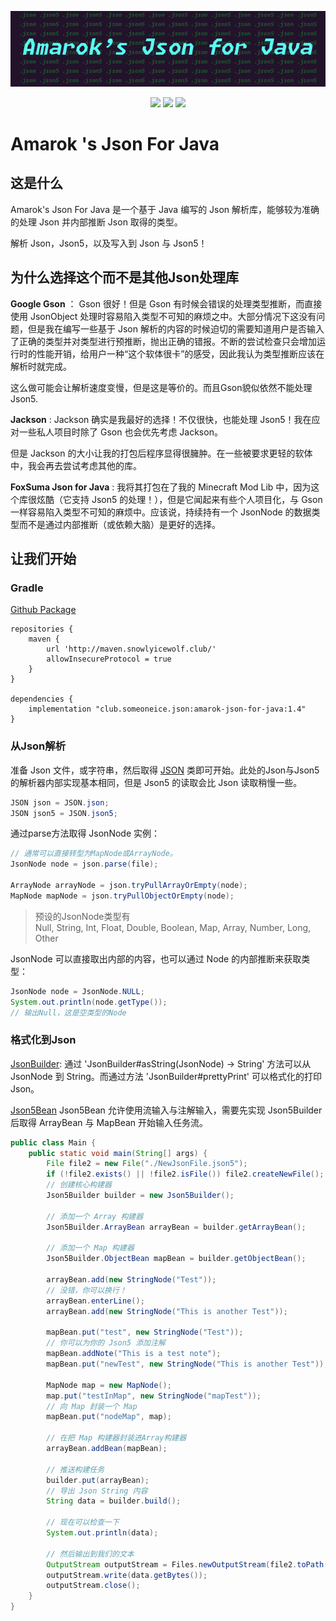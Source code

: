 <div align=center>

![](./img/AmarokJsonForJava.png)

![](https://badgen.net/badge/Java/8/blue?icon=java)
[![](https://badgen.net/badge/License/MPL-2.0/yellow)](./LICENSE.txt)
[![](https://jitpack.io/v/AmarokIce/AmarokJsonForJava.svg)](https://jitpack.io/#AmarokIce/AmarokJsonForJava)

</div>

# Amarok 's Json For Java

## 这是什么
Amarok's Json For Java 是一个基于 Java 编写的 Json 解析库，能够较为准确的处理 Json 并内部推断 Json 取得的类型。

解析 Json，Json5，以及写入到 Json 与 Json5！

## 为什么选择这个而不是其他Json处理库
**Google Gson** ： Gson 很好！但是 Gson 有时候会错误的处理类型推断，而直接使用 JsonObject 处理时容易陷入类型不可知的麻烦之中。大部分情况下这没有问题，但是我在编写一些基于 Json 解析的内容的时候迫切的需要知道用户是否输入了正确的类型并对类型进行预推断，抛出正确的错报。不断的尝试检查只会增加运行时的性能开销，给用户一种“这个软体很卡”的感受，因此我认为类型推断应该在解析时就完成。

这么做可能会让解析速度变慢，但是这是等价的。而且Gson貌似依然不能处理Json5.

**Jackson** : Jackson 确实是我最好的选择！不仅很快，也能处理 Json5！我在应对一些私人项目时除了 Gson 也会优先考虑 Jackson。

但是 Jackson 的大小让我的打包后程序显得很臃肿。在一些被要求更轻的软体中，我会再去尝试考虑其他的库。

**FoxSuma Json for Java** : 我将其打包在了我的 Minecraft Mod Lib 中，因为这个库很炫酷（它支持 Json5 的处理！），但是它闻起来有些个人项目化，与 Gson 一样容易陷入类型不可知的麻烦中。应该说，持续持有一个 JsonNode 的数据类型而不是通过内部推断（或依赖大脑）是更好的选择。

## 让我们开始

### Gradle

[Github Package](https://github.com/AmarokIce/AmarokJsonForJava/packages/1929112)

```groove
repositories {
    maven {
        url 'http://maven.snowlyicewolf.club/'
        allowInsecureProtocol = true
    }
}

dependencies {
    implementation "club.someoneice.json:amarok-json-for-java:1.4"
}
```

### 从Json解析

准备 Json 文件，或字符串，然后取得 [JSON](src/main/java/club/someoneice/json/JSON.java) 类即可开始。此处的Json与Json5的解析器内部实现基本相同，但是 Json5 的读取会比 Json 读取稍慢一些。

```java
JSON json = JSON.json;
JSON json5 = JSON.json5;
```

通过parse方法取得 JsonNode 实例：
```java
// 通常可以直接转型为MapNode或ArrayNode。
JsonNode node = json.parse(file);

ArrayNode arrayNode = json.tryPullArrayOrEmpty(node);
MapNode mapNode = json.tryPullObjectOrEmpty(node);
```

> 预设的JsonNode类型有 <br />
> Null, String, Int, Float, Double, Boolean, Map, Array, Number, Long, Other

JsonNode 可以直接取出内部的内容，也可以通过 Node 的内部推断来获取类型：
```java
JsonNode node = JsonNode.NULL;
System.out.println(node.getType());
// 输出Null，这是空类型的Node
```

### 格式化到Json

[JsonBuilder](src/main/java/club/someoneice/json/processor/JsonBuilder.java):
通过 'JsonBuilder#asString(JsonNode) -> String' 方法可以从 JsonNode 到 String。而通过方法 'JsonBuilder#prettyPrint' 可以格式化的打印 Json。

[Json5Bean](src/main/java/club/someoneice/json/processor/Json5Builder.java)
Json5Bean 允许使用流输入与注解输入，需要先实现 Json5Builder 后取得 ArrayBean 与 MapBean 开始输入任务流。
```java
public class Main {
    public static void main(String[] args) {
        File file2 = new File("./NewJsonFile.json5");
        if (!file2.exists() || !file2.isFile()) file2.createNewFile();
        // 创建核心构建器
        Json5Builder builder = new Json5Builder();
        
        // 添加一个 Array 构建器
        Json5Builder.ArrayBean arrayBean = builder.getArrayBean();
        
        // 添加一个 Map 构建器
        Json5Builder.ObjectBean mapBean = builder.getObjectBean();

        arrayBean.add(new StringNode("Test"));
        // 没错，你可以换行！
        arrayBean.enterLine();
        arrayBean.add(new StringNode("This is another Test"));
        
        mapBean.put("test", new StringNode("Test"));
        // 你可以为你的 Json5 添加注解
        mapBean.addNote("This is a test note");
        mapBean.put("newTest", new StringNode("This is another Test"));

        MapNode map = new MapNode();
        map.put("testInMap", new StringNode("mapTest"));
        // 向 Map 封装一个 Map
        mapBean.put("nodeMap", map);

        // 在把 Map 构建器封装进Array构建器
        arrayBean.addBean(mapBean);

        // 推送构建任务
        builder.put(arrayBean);
        // 导出 Json String 内容
        String data = builder.build();
        
        // 现在可以检查一下
        System.out.println(data);

        // 然后输出到我们的文本
        OutputStream outputStream = Files.newOutputStream(file2.toPath());
        outputStream.write(data.getBytes());
        outputStream.close();
    }
}
```